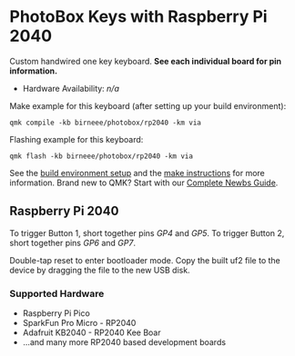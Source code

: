 # PhotoBox Keys with Raspberry Pi 2040

Custom handwired one key keyboard. **See each individual board for pin information.**

* Hardware Availability: *n/a*

Make example for this keyboard (after setting up your build environment):

    qmk compile -kb birneee/photobox/rp2040 -km via

Flashing example for this keyboard:

    qmk flash -kb birneee/photobox/rp2040 -km via

See the [build environment setup](https://docs.qmk.fm/#/getting_started_build_tools) and the [make instructions](https://docs.qmk.fm/#/getting_started_make_guide) for more information. Brand new to QMK? Start with our [Complete Newbs Guide](https://docs.qmk.fm/#/newbs).

## Raspberry Pi 2040

To trigger Button 1, short together pins *GP4* and *GP5*.
To trigger Button 2, short together pins *GP6* and *GP7*.

Double-tap reset to enter bootloader mode. Copy the built uf2 file to the device by dragging the file to the new USB disk.

### Supported Hardware

* Raspberry Pi Pico
* SparkFun Pro Micro - RP2040
* Adafruit KB2040 - RP2040 Kee Boar
* ...and many more RP2040 based development boards